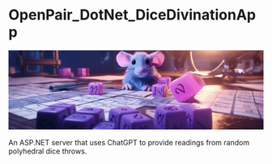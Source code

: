 # OpenPair_DotNet_DiceDivinationApp

![Cover](images/cover.png)

An ASP.NET server that uses ChatGPT to provide readings from random polyhedral dice throws.
